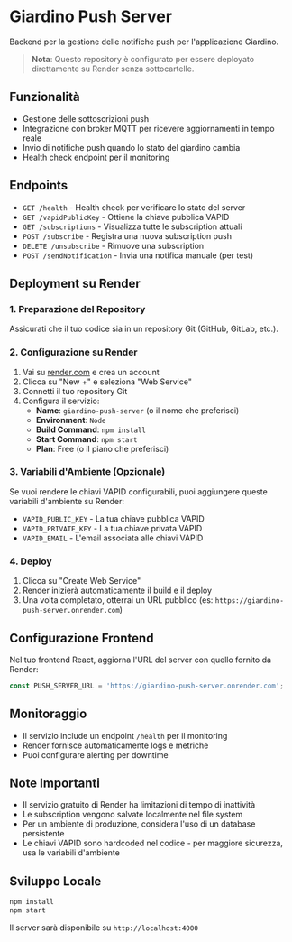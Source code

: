 # Giardino Push Server

Backend per la gestione delle notifiche push per l'applicazione Giardino.

> **Nota**: Questo repository è configurato per essere deployato direttamente su Render senza sottocartelle.

## Funzionalità

- Gestione delle sottoscrizioni push
- Integrazione con broker MQTT per ricevere aggiornamenti in tempo reale
- Invio di notifiche push quando lo stato del giardino cambia
- Health check endpoint per il monitoring

## Endpoints

- `GET /health` - Health check per verificare lo stato del server
- `GET /vapidPublicKey` - Ottiene la chiave pubblica VAPID
- `GET /subscriptions` - Visualizza tutte le subscription attuali
- `POST /subscribe` - Registra una nuova subscription push
- `DELETE /unsubscribe` - Rimuove una subscription
- `POST /sendNotification` - Invia una notifica manuale (per test)

## Deployment su Render

### 1. Preparazione del Repository

Assicurati che il tuo codice sia in un repository Git (GitHub, GitLab, etc.).

### 2. Configurazione su Render

1. Vai su [render.com](https://render.com) e crea un account
2. Clicca su "New +" e seleziona "Web Service"
3. Connetti il tuo repository Git
4. Configura il servizio:
   - **Name**: `giardino-push-server` (o il nome che preferisci)
   - **Environment**: `Node`
   - **Build Command**: `npm install`
   - **Start Command**: `npm start`
   - **Plan**: Free (o il piano che preferisci)

### 3. Variabili d'Ambiente (Opzionale)

Se vuoi rendere le chiavi VAPID configurabili, puoi aggiungere queste variabili d'ambiente su Render:

- `VAPID_PUBLIC_KEY` - La tua chiave pubblica VAPID
- `VAPID_PRIVATE_KEY` - La tua chiave privata VAPID
- `VAPID_EMAIL` - L'email associata alle chiavi VAPID

### 4. Deploy

1. Clicca su "Create Web Service"
2. Render inizierà automaticamente il build e il deploy
3. Una volta completato, otterrai un URL pubblico (es: `https://giardino-push-server.onrender.com`)

## Configurazione Frontend

Nel tuo frontend React, aggiorna l'URL del server con quello fornito da Render:

```javascript
const PUSH_SERVER_URL = 'https://giardino-push-server.onrender.com';
```

## Monitoraggio

- Il servizio include un endpoint `/health` per il monitoring
- Render fornisce automaticamente logs e metriche
- Puoi configurare alerting per downtime

## Note Importanti

- Il servizio gratuito di Render ha limitazioni di tempo di inattività
- Le subscription vengono salvate localmente nel file system
- Per un ambiente di produzione, considera l'uso di un database persistente
- Le chiavi VAPID sono hardcoded nel codice - per maggiore sicurezza, usa le variabili d'ambiente

## Sviluppo Locale

```bash
npm install
npm start
```

Il server sarà disponibile su `http://localhost:4000` 